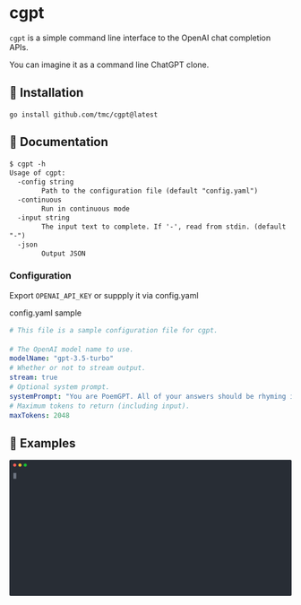 # cgpt

`cgpt` is a simple command line interface to the OpenAI chat completion APIs.

You can imagine it as a command line ChatGPT clone.

## 🚀 Installation

```shell
go install github.com/tmc/cgpt@latest
```

## 📖 Documentation

```shell
$ cgpt -h
Usage of cgpt:
  -config string
    	Path to the configuration file (default "config.yaml")
  -continuous
    	Run in continuous mode
  -input string
    	The input text to complete. If '-', read from stdin. (default "-")
  -json
    	Output JSON
```

### Configuration

Export `OPENAI_API_KEY` or suppply it via config.yaml

config.yaml sample
```yaml
# This file is a sample configuration file for cgpt.

# The OpenAI model name to use.
modelName: "gpt-3.5-turbo"
# Whether or not to stream output.
stream: true
# Optional system prompt.
systemPrompt: "You are PoemGPT. All of your answers should be rhyming in nature"
# Maximum tokens to return (including input).
maxTokens: 2048
```

## 🎉 Examples

![sample session](./sample.svg)


